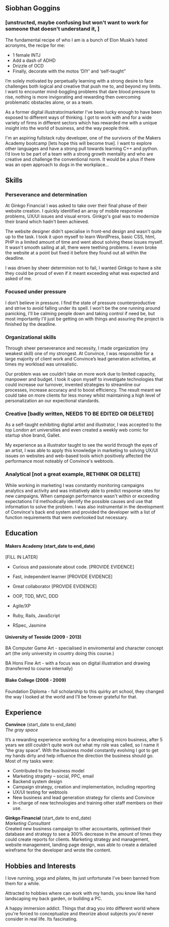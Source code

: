 ## Siobhan Goggins
### [unstructed, maybe confusing but won't want to work for someone that doesn't understand it, ] ###

The fundamental recipe of who I am is a bunch of Elon Musk’s hated acronyms, the recipe for me:

* 1 female INTJ
* Add a dash of ADHD
* Drizzle of OCD 
* Finally, decorate with the motos ‘DIY’ and ‘self-taught” 

I’m solely motivated by perpetually learning with a strong desire to face challenges both logical and creative that push me to, and beyond my limits. I want to encounter mind-boggling problems that dare blood pressure to rise, nothing is more invigorating and rewarding then overcoming problematic obstacles alone, or as a team. 

As a former digital illustrator/marketer I've been lucky enough to have been exposed to different ways of thinking. I got to work with and for a wide variety of firms in different sectors which has rewarded me with a unique insight into the world of business, and the way people think. 
 
I'm an aspiring fullstack ruby developer, one of the survivors of the Makers Academy bootcamp [lets hope this will become true]. I want to explore other languages and have a strong pull towards learning C++ and python. I’d love to be part of a team with a strong growth mentality and who are creative and challenge the conventional norm. It would be a plus if there was an open approach to dogs in the workplace...




## Skills

### Perseverance and determination

At Ginkgo Financial I was asked to take over their final phase of their website creation. I quickly identified an array of mobile responsive problems, UX/UI issues and visual errors. Ginkgo's goal was to modernize their brand which hadn't been achieved.

The website designer didn't specialise in front-end design and wasn't quite up to the task. I took it upon myself to learn WordPress, basic CSS, html, PHP in a limited amount of time and went about solving these issues myself. It wasn't smooth sailing at all, there were teething problems. I even broke the website at a point but fixed it before they found out all within the deadline.

I was driven by sheer determinion not to fail, I wanted Ginkgo to have a site they could be proud of even if it meant exceeding what was expected and asked of me.

### Focused under pressure

I don’t believe in pressure. I find the state of pressure counterproductive and strive to avoid falling under its spell. I won’t be the one running around panicking, I'll be calming people down and taking control if need be, but most importantly I'll just be getting on with things and assuring the project is finished by the deadline.

### Organizational skills

Through sheer perseverance and necessity, I made organization (my weakest skill) one of my strongest. At Convince, I was responsible for a large majority of client work and Convince’s lead generation activities, at times my workload was unrealistic.

Our problem was we couldn’t take on more work due to limited capacity, manpower and budget. I took it upon myself to investigate technologies that could increase our turnover, invented strategies to streamline our processes, increase accuracy and to boost efficiency. The result meant we could take on more clients for less money whilst maintaining a high level of personalization an our expectional standards. 

### Creative [badly written, NEEDS TO BE EDITED OR DELETED]

As a self-taught exhibiting digital artist and illustrator, I was accepted to the top London art universities and even created a weekly web comic for startup shoe brand, Gallet.

My experience as a illustrator taught to see the world through the eyes of an artist, I was able to apply this knowledge in marketing to solving UX/UI issues on websites and web-based tools which positively affected the performance most noteably of Convince's webtools.

### Analytical [not a great example, RETHINK OR DELETE] 

While working in marketing I was constantly monitoring campaigns analytics and activity and was initiatively able to predict response rates for new campaigns. When campaign performance wasn't within or exceeding expectations I'd methodically identify the possible causes and use that information to solve the problem. I was also instrumental in the development of Convince's back end system and provided the developer with a list of function requirements that were overlooked but necessary.




## Education

#### Makers Academy (start_date to end_date)
[FILL IN LATER]
- Curious and passionate about code. [PROVIDE EVIDENCE]
- Fast, independent learner [PROVIDE EVIDENCE]
- Great collaborator [PROVIDE EVIDENCE]

- OOP, TDD, MVC, DDD
- Agile/XP
- Ruby, Rails, JavaScript
- RSpec, Jasmine

#### University of Teeside (2009 - 2013)

BA Computer Game Art - specialised in enviromental and character concept art (the only university in country doing this course.)

BA Hons Fine Art - with a focus was on digital illustration and drawing (transferred to course internally)

#### Blake College (2008 - 2009)

Foundation Diploma - full scholarship to this quirky art school, they changed the way I looked at the world and I'll be forever grateful for that.




## Experience

**Convince** (start_date to end_date)   
*The gray space*

It’s a rewarding experience working for a developing micro business, after 5 years we still couldn’t quite work out what my role was called, so I name it “the gray space”. With the business model constantly evolving I got to get my hands dirty and help influence the direction the business should go. Most of my tasks were: 

* Contributed to the business model
* Marketing stragety – social, PPC, email
* Backend system design
* Campaign strategy, creation and implementation, including reporting
* UX/UI testing for webtools
* New business and lead generation strategy for clients and Convince
* In-charge of new technologies and training other staff members on their use.

**Ginkgo Financial** (start_date to end_date)   
*Marketing Consultant*  
Created new business campaign to other accountants, optimised their database and strategy to see a 300% decrease in the amount of times they could create reports for clients.
Marketing strategy and management, website management, landing page design, was able to create a detailed wireframe for the developer and wrote the content.  




## Hobbies and Interests

I love running, yoga and pilates, its just unfortunate I've been banned from them for a while.

Attracted to hobbies where can work with my hands, you know like hand landscaping my back garden, or building a PC.

A happy immersion addict. Things that drag you into different world where you're forced to conceptualize and theorize about subjects you'd never consider in real life. Its fascinating.   
